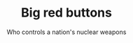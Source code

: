 ---
layout: post
title: Big red buttons
slug: BigRedButtons
subtitle: Who controls a nation's nuclear weapons
published: 2015-12-09
updated: 2015-12-09
progress: continious
epistemic_state: semi-believed
difficulty: 2
category: politics
tags:
 - nuke power
 - ethics
 - geopolitics
toc: false
online: true
---